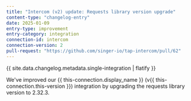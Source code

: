 ```yaml
---
title: "Intercom (v2) update: Requests library version upgrade"
content-type: "changelog-entry"
date: 2025-01-09
entry-type: improvement
entry-category: integration
connection-id: intercom
connection-version: 2
pull-request: "https://github.com/singer-io/tap-intercom/pull/62"
---
```

{{ site.data.changelog.metadata.single-integration | flatify }}

We've improved our {{ this-connection.display_name }} (v{{ this-connection.this-version }}) integration by upgrading the requests library version to 2.32.3.